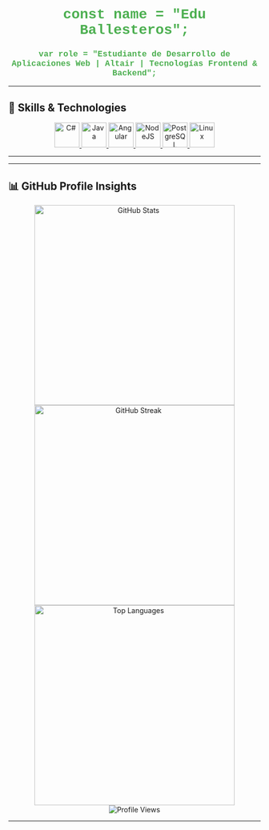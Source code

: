 <div align="center">
  <h1>
    <span style="font-family: 'Courier New', Courier, monospace; color: #4caf50;">
      const name = "Edu Ballesteros";
    </span>
  </h1>
  <h3>
    <span style="font-family: 'Courier New', Courier, monospace; color: #4caf50;">
      var role = "Estudiante de Desarrollo de Aplicaciones Web | Altair | Tecnologías Frontend & Backend";
    </span>
  </h3>
</div>

---

## 🚀 **Skills & Technologies**

<div align="center">
  <a href="https://docs.microsoft.com/en-us/dotnet/csharp/" target="_blank" rel="noreferrer">
    <img src="https://raw.githubusercontent.com/danielcranney/readme-generator/main/public/icons/skills/csharp-colored.svg" width="50" height="50" alt="C#" title="C#" />
  </a>
  <a href="https://www.oracle.com/java/" target="_blank" rel="noreferrer">
    <img src="https://raw.githubusercontent.com/danielcranney/readme-generator/main/public/icons/skills/java-colored.svg" width="50" height="50" alt="Java" title="Java" />
  </a>
  <a href="https://angular.io/" target="_blank" rel="noreferrer">
    <img src="https://raw.githubusercontent.com/danielcranney/readme-generator/main/public/icons/skills/angularjs-colored.svg" width="50" height="50" alt="Angular" title="Angular" />
  </a>
  <a href="https://nodejs.org/en/" target="_blank" rel="noreferrer">
    <img src="https://raw.githubusercontent.com/danielcranney/readme-generator/main/public/icons/skills/nodejs-colored.svg" width="50" height="50" alt="NodeJS" title="NodeJS" />
  </a>
  <a href="https://www.postgresql.org/" target="_blank" rel="noreferrer">
    <img src="https://raw.githubusercontent.com/danielcranney/readme-generator/main/public/icons/skills/postgresql-colored.svg" width="50" height="50" alt="PostgreSQL" title="PostgreSQL" />
  </a>
  <a href="https://www.linux.org" target="_blank" rel="noreferrer">
    <img src="https://raw.githubusercontent.com/danielcranney/readme-generator/main/public/icons/skills/linux-colored.svg" width="50" height="50" alt="Linux" title="Linux" />
  </a>
</div>

---
---

## 📊 **GitHub Profile Insights**

<div align="center">
  <!-- GitHub Stats -->
  <a href="https://github.com/eduballesteros">
    <img src="https://github-readme-stats.vercel.app/api?username=eduballesteros&show_icons=true&count_private=true&hide=prs&title_color=4caf50&text_color=ffffff&icon_color=4caf50&bg_color=1c1917&hide_border=true&locale=en" alt="GitHub Stats" width="400" />
  </a>

  <!-- Streak Stats -->
  <a href="https://github.com/eduballesteros">
    <img src="https://github-readme-streak-stats.herokuapp.com/?user=eduballesteros&stroke=ffffff&background=1c1917&ring=4caf50&fire=4caf50&currStreakNum=ffffff&currStreakLabel=4caf50&sideNums=ffffff&sideLabels=ffffff&dates=ffffff&hide_border=true" alt="GitHub Streak" width="400" />
  </a>

  <!-- Most Used Languages -->
  <a href="https://github.com/eduballesteros">
    <img src="https://github-readme-stats.vercel.app/api/top-langs/?username=eduballesteros&langs_count=10&title_color=4caf50&text_color=ffffff&icon_color=4caf50&bg_color=1c1917&hide_border=true&locale=en&layout=compact" alt="Top Languages" width="400" />
  </a>

  <!-- Profile Views -->
  <br />
  <img src="https://komarev.com/ghpvc/?username=eduballesteros&style=flat-square&color=blue" alt="Profile Views" />
</div>

---



